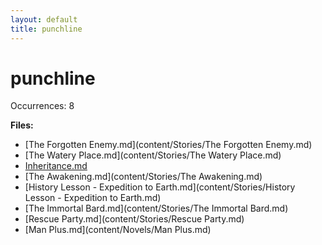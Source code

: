 ```yaml
---
layout: default
title: punchline
---
```

# punchline

Occurrences: 8

**Files:**

- [The Forgotten Enemy.md](content/Stories/The Forgotten Enemy.md)
- [The Watery Place.md](content/Stories/The Watery Place.md)
- [Inheritance.md](content/Stories/Inheritance.md)
- [The Awakening.md](content/Stories/The Awakening.md)
- [History Lesson - Expedition to Earth.md](content/Stories/History Lesson - Expedition to Earth.md)
- [The Immortal Bard.md](content/Stories/The Immortal Bard.md)
- [Rescue Party.md](content/Stories/Rescue Party.md)
- [Man Plus.md](content/Novels/Man Plus.md)
